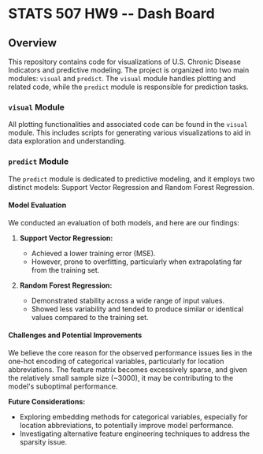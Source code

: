 # STATS 507 HW9 -- Dash Board

## Overview

This repository contains code for visualizations of U.S. Chronic Disease Indicators and predictive modeling. The project is organized into two main modules: `visual` and `predict`. The `visual` module handles plotting and related code, while the `predict` module is responsible for prediction tasks.

### `visual` Module

All plotting functionalities and associated code can be found in the `visual` module. This includes scripts for generating various visualizations to aid in data exploration and understanding.

### `predict` Module

The `predict` module is dedicated to predictive modeling, and it employs two distinct models: Support Vector Regression and Random Forest Regression.

#### Model Evaluation

We conducted an evaluation of both models, and here are our findings:

1. **Support Vector Regression:**
   - Achieved a lower training error (MSE).
   - However, prone to overfitting, particularly when extrapolating far from the training set.

2. **Random Forest Regression:**
   - Demonstrated stability across a wide range of input values.
   - Showed less variability and tended to produce similar or identical values compared to the training set.

#### Challenges and Potential Improvements

We believe the core reason for the observed performance issues lies in the one-hot encoding of categorical variables, particularly for location abbreviations. The feature matrix becomes excessively sparse, and given the relatively small sample size (~3000), it may be contributing to the model's suboptimal performance.

**Future Considerations:**
- Exploring embedding methods for categorical variables, especially for location abbreviations, to potentially improve model performance.
- Investigating alternative feature engineering techniques to address the sparsity issue.